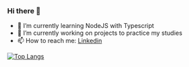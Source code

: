 ### Hi there 👋

<!--
**Konstructa/Konstructa** is a ✨ _special_ ✨ repository because its `README.md` (this file) appears on your GitHub profile.

Here are some ideas to get you started:

- 🔭 I’m currently working on ...
- 🌱 I’m currently learning ...
- 👯 I’m looking to collaborate on ...
- 🤔 I’m looking for help with ...
- 💬 Ask me about ...
- 📫 How to reach me: ...
- 😄 Pronouns: ...
- ⚡ Fun fact: ...
-->


- 🌱 I’m currently learning NodeJS with Typescript
-  🔭 I’m currently working on projects to practice my studies
-  📫 How to reach me: [Linkedin](https://www.linkedin.com/in/milena-limoeiro-51739b210/)



[![Top Langs](https://github-readme-stats.vercel.app/api/top-langs/?username=Konstructa&layout=compact&show_icons=true&theme=radical&langs_count=3&hide=dart,cmake,jupyter,c%2B%2B)](https://github.com/Konstructa/github-readme-stats) 

